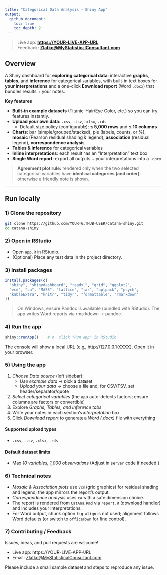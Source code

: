 ```yaml
---
title: "Categorical Data Analysis – Shiny App"
output:
  github_document:
    toc: true
    toc_depth: 2
---
```


> Live app: **[https://YOUR-LIVE-APP-URL](https://YOUR-LIVE-APP-URL)**  
> Feedback: **Zlatko@MyStatisticalConsultant.com**

## Overview

A Shiny dashboard for **exploring categorical data**: interactive **graphs**, **tables**, and **inference** for categorical variables, with built-in text boxes for **your interpretations** and a one-click **Download report** (Word `.docx`) that bundles results + your notes.

**Key features**

- **Built-in example datasets** (Titanic, Hair/Eye Color, etc.) so you can try features instantly.  
- **Upload your own data**: `.csv`, `.tsv`, `.xlsx`, `.rds`  
  - Default size policy (configurable): **≤ 5,000 rows** and **≤ 10 columns**  
- **Charts**: bar (simple/grouped/stacked), pie (labels, counts, or %), **mosaic** (Pearson residual shading & legend), **association** (residual legend), **correspondence analysis**  
- **Tables & inference** for categorical variables  
- **Inline interpretations**: each result has an “Interpretation” text box  
- **Single Word report**: export all outputs + your interpretations into a `.docx`

> **Agreement plot rule:** rendered only when the two selected categorical variables have **identical categories (and order)**; otherwise a friendly note is shown.

---

## Run locally

### 1) Clone the repository

```bash
git clone https://github.com/YOUR-GITHUB-USER/catana-shiny.git
cd catana-shiny
```

### 2) Open in RStudio

- Open `app.R` in RStudio.
- (Optional) Place any test data in the project directory.

### 3) Install packages

```r
install.packages(c(
  "shiny", "shinydashboard", "readxl", "grid", "ggplot2", 
  "vcd", "ca", "MASS", "lattice", "car", "aplpack", "psych",
  "kableExtra", "knitr", "tidyr", "formattable", "rmarkdown"
))
```
> On Windows, ensure Pandoc is available (bundled with RStudio). The app writes Word reports via rmarkdown → pandoc.

### 4) Run the app

```r
shiny::runApp()    # o  click "Run App" in RStudio
```
The console will show a local URL (e.g., http://127.0.0.1:XXXX). Open it in your browser.

### 5) Using the app

1. *Choose Data source* (left sidebar):
   - *Use example data* → pick a dataset
   - *Upload your data* → choose a file and, for CSV/TSV, set header/separator/quote
2. *Select categorical variables* (the app auto-detects factors; ensure columns are factors or convertible)
3. Explore *Graphs, Tables, and Inference tabs*
4. Write your notes in each section’s *Interpretation* box
5. Click *Download report* to generate a *Word (.docx)* file with everything

#### Supported upload types

- `.csv`, `.tsv`, `.xlsx`, `.rds`

#### Default dataset limits

- Max *10 variables, 1,000 observations* (Adjust in `server` code if needed.)

### 6) Technical notes

- *Mosaic & Association plots* use `vcd` (grid graphics) for residual shading and legend; the app mirrors the report’s output.
- *Correspondence analysis* uses `ca` with a safe dimension choice.
- The report is rendered from `CatAna.Rmd` via `report.R` (download handler) and includes your interpretations.
- For Word output, chunk option `fig.align` is not used; alignment follows Word defaults (or switch to `officedown` for fine control).

### 7) Contributing / Feedback

Issues, ideas, and pull requests are welcome!

- Live app: https://YOUR-LIVE-APP-URL
- Email: Zlatko@MyStatisticalConsultant.com

Please include a small sample dataset and steps to reproduce any issue.
